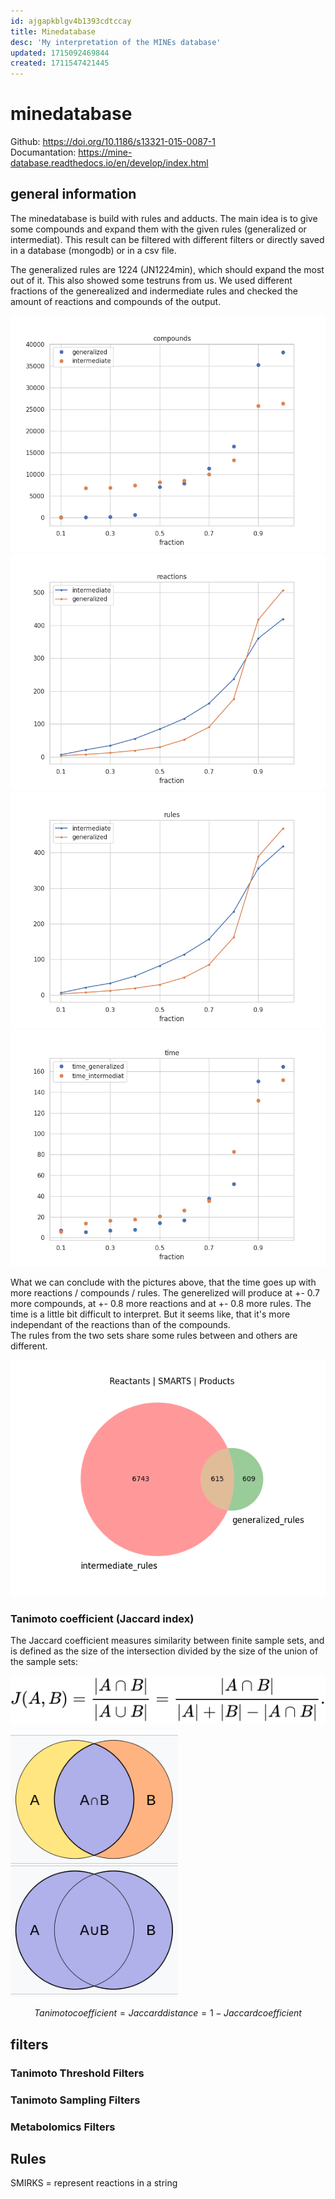 ```yaml
---
id: ajgapkblgv4b1393cdtccay
title: Minedatabase
desc: 'My interpretation of the MINEs database'
updated: 1715092469844
created: 1711547421445
---
```

# minedatabase
Github: <https://doi.org/10.1186/s13321-015-0087-1>  
Documantation: <https://mine-database.readthedocs.io/en/develop/index.html>

## general information
The minedatabase is build with rules and adducts. The main idea is to give some compounds and expand them with the given rules (generalized or intermediat). This result can be filtered with different filters or directly saved in a database (mongodb) or in a csv file. 

The generalized rules are 1224 (JN1224min), which should expand the most out of it. This also showed some testruns from us.
We used different fractions of the generealized and indermediate rules and checked the amount of reactions and compounds of the output.  

![compounds](expanded-np-chemspace.information.minedatabase.20230506_compounds.png)
![reaction](expanded-np-chemspace.information.minedatabase.20230506_reactions.png)
![rules](expanded-np-chemspace.information.minedatabase.20230506_rules.png)
![time](expanded-np-chemspace.information.minedatabase.20230506_time.png)

What we can conclude with the pictures above, that the time goes up with more reactions / compounds / rules. The generelized will produce at +- 0.7 more compounds, at +- 0.8 more reactions and at +- 0.8 more rules.
The time is a little bit difficult to interpret. But it seems like, that it's more independant of the reactions than of the compounds.  
The rules from the two sets share some rules between and others are different.

![generalized vs. intermediat rules](expanded-np-chemspace.information.minedatabase.Venn_generalized_vs_intermediat.png)


### Tanimoto coefficient (Jaccard index)
The Jaccard coefficient measures similarity between finite sample sets, and is defined as the size of the intersection divided by the size of the union of the sample sets:

![Calculation of Jaccard coefficient](expanded-np-chemspace.information.minedatabase_tanimoto_formula.svg)

![set theory explanation](expanded-np-chemspace.information.minedatabase_set_theory.png)

$$Tanimoto coefficient = Jaccard distance = 1 - Jaccard coefficient$$

## filters
### Tanimoto Threshold Filters


### Tanimoto Sampling Filters


### Metabolomics Filters


## Rules
SMIRKS = represent reactions in a string



## 